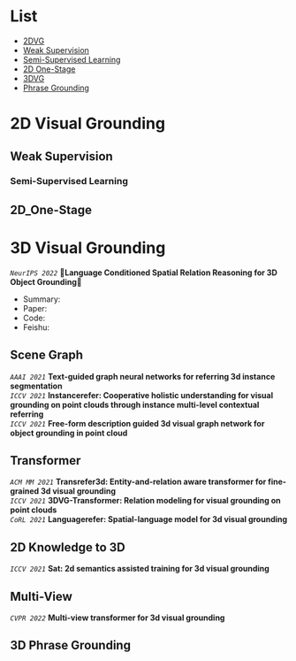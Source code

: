 # List 
- [2DVG](#2DVG)
- [Weak Supervision](#2DWS)
- [Semi-Supervised Learning](#2DSSL)
- [2D One-Stage](#2DOS)
- [3DVG](#3DVG)
- [Phrase Grounding](#3DPG)

<a name="2DVG"></a>
# 2D Visual Grounding

<a name="2DWS"></a>
## Weak Supervision

<a name="2DSSL"></a>
### Semi-Supervised Learning

<a name="2DOS"></a>
## 2D_One-Stage


<a name="3DVG"></a>
# 3D Visual Grounding
*`NeurIPS 2022`* **🎐Language Conditioned Spatial Relation Reasoning for 3D Object Grounding🎐**
- Summary:
- Paper:
- Code:
- Feishu:

## Scene Graph
*`AAAI 2021`* **Text-guided graph neural networks for referring 3d instance segmentation**  
*`ICCV 2021`* **Instancerefer: Cooperative holistic understanding for visual grounding on point clouds through instance multi-level contextual referring**  
*`ICCV 2021`* **Free-form description guided 3d visual graph network for object grounding in point cloud**  

## Transformer
*`ACM MM 2021`* **Transrefer3d: Entity-and-relation aware transformer for fine-grained 3d visual grounding**  
*`ICCV 2021`* **3DVG-Transformer: Relation modeling for visual grounding on point clouds**  
*`CoRL 2021`* **Languagerefer: Spatial-language model for 3d visual grounding**  

## 2D Knowledge to 3D
*`ICCV 2021`* **Sat: 2d semantics assisted training for 3d visual grounding**    

## Multi-View
*`CVPR 2022`* **Multi-view transformer for 3d visual grounding**  

<a name="3DPG"></a>
## 3D Phrase Grounding
